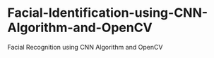 # Facial-Identification-using-CNN-Algorithm-and-OpenCV
Facial Recognition using CNN Algorithm and OpenCV
